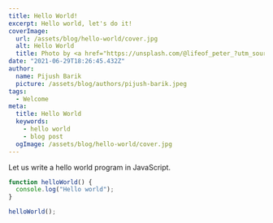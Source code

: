 ```yaml
---
title: Hello World!
excerpt: Hello world, let's do it!
coverImage:
  url: /assets/blog/hello-world/cover.jpg
  alt: Hello World
  title: Photo by <a href="https://unsplash.com/@lifeof_peter_?utm_source=unsplash&utm_medium=referral&utm_content=creditCopyText">Peter Thomas</a> on <a href="https://unsplash.com/?utm_source=unsplash&utm_medium=referral&utm_content=creditCopyText">Unsplash</a>
date: "2021-06-29T18:26:45.432Z"
author:
  name: Pijush Barik
  picture: /assets/blog/authors/pijush-barik.jpeg
tags:
  - Welcome
meta:
  title: Hello World
  keywords:
    - hello world
    - blog post
  ogImage: /assets/blog/hello-world/cover.jpg
---
```


Let us write a hello world program in JavaScript.

```javascript
function helloWorld() {
  console.log("Hello world");
}

helloWorld();
```
